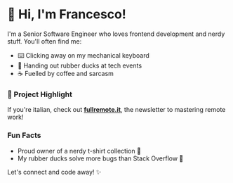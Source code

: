 # 👋 Hi, I'm Francesco!

I'm a Senior Software Engineer who loves frontend development and nerdy stuff. You'll often find me:

- ⌨️ Clicking away on my mechanical keyboard
- 🦆 Handing out rubber ducks at tech events
- ☕ Fuelled by coffee and sarcasm

### 🚀 Project Highlight

If you're italian, check out [**fullremote.it**](https://fullremote.it), the newsletter to mastering remote work!

### Fun Facts

- Proud owner of a nerdy t-shirt collection 👕
- My rubber ducks solve more bugs than Stack Overflow 🐤

Let's connect and code away! ✨
